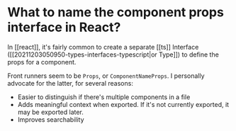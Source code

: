 # What to name the component props interface in React?

In [[react]], it's fairly common to create a separate [[ts]] Interface ([[20211203050950-types-interfaces-typescript|or Type]]) to define the props for a component.

Front runners seem to be `Props`, or `ComponentNameProps`. I personally advocate for the latter, for several reasons:
- Easier to distinguish if there's multiple components in a file
- Adds meaningful context when exported. If it's not currently exported, it may be exported later.
- Improves searchability